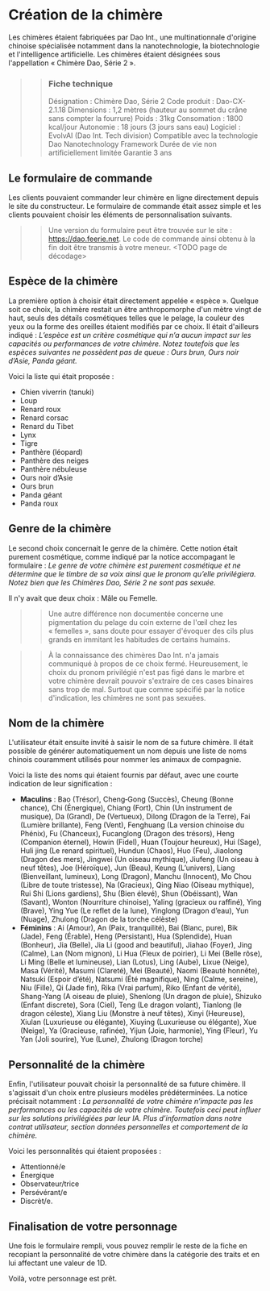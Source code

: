 # Création de la chimère

Les chimères étaient fabriquées par Dao Int., une multinationnale d'origine chinoise spécialisée notamment dans la nanotechnologie, la biotechnologie et l'intelligence artificielle. Les chimères étaient désignées sous l'appellation « Chimère Dao, Série 2 ».

>> ### Fiche technique 
>> 
>> Désignation : Chimère Dao, Série 2
>> Code produit : Dao-CX-2.1.18
>> Dimensions : 1,2 mètres (hauteur au sommet du crâne sans compter la fourrure)
>> Poids : 31kg
>> Consomation : 1800 kcal/jour
>> Autonomie : 18 jours (3 jours sans eau)
>> Logiciel : EvolvAI (Dao Int. Tech division)
>> Compatible avec la technologie Dao Nanotechnology Framework
>> Durée de vie non artificiellement limitée
>> Garantie 3 ans

## Le formulaire de commande

Les clients pouvaient commander leur chimère en ligne directement depuis le site du constructeur. Le formulaire de commande était assez simple et les clients pouvaient choisir les éléments de personnalisation suivants.

>> Une version du formulaire peut être trouvée sur le site : https://dao.feerie.net. Le code de commande ainsi obtenu à la fin doit être transmis à votre meneur. <TODO page de décodage>

## Espèce de la chimère

La première option à choisir était directement appelée « espèce ». Quelque soit ce choix, la chimère restait un être anthropomorphe d'un mètre vingt de haut, seuls des détails cosmétiques telles que le pelage, la couleur des yeux ou la forme des oreilles étaient modifiés par ce choix. Il était d'ailleurs indiqué : *L’espèce est un critère cosmétique qui n’a aucun impact sur les capacités ou performances de votre chimère. Notez toutefois que les espèces suivantes ne possèdent pas de queue : Ours brun, Ours noir d’Asie, Panda géant.*

Voici la liste qui était proposée :
* Chien viverrin (tanuki)
* Loup
* Renard roux
* Renard corsac
* Renard du Tibet
* Lynx
* Tigre
* Panthère (léopard)
* Panthère des neiges
* Panthère nébuleuse
* Ours noir d’Asie
* Ours brun
* Panda géant
* Panda roux

## Genre de la chimère

Le second choix concernait le genre de la chimère. Cette notion était purement cosmétique, comme indiqué par la notice accompagant le formulaire : *Le genre de votre chimère est purement cosmétique et ne détermine que le timbre de sa voix ainsi que le pronom qu’elle privilégiera. Notez bien que les Chimères Dao, Série 2 ne sont pas sexuée.*

Il n'y avait que deux choix : Mâle ou Femelle.

>> Une autre différence non documentée concerne une pigmentation du pelage du coin externe de l'œil chez les « femelles », sans doute pour essayer d'évoquer des cils plus grands en immitant les habitudes de certains humains.

>> À la connaissance des chimères Dao Int. n'a jamais communiqué à propos de ce choix fermé. Heureusement, le choix du pronom privilégié n'est pas figé dans le marbre et votre chimère devrait pouvoir s'extraire de ces cases binaires sans trop de mal. Surtout que comme spécifié par la notice d'indication, les chimères ne sont pas sexuées.

## Nom de la chimère

L'utilisateur était ensuite invité à saisir le nom de sa future chimère. Il était possible de générer automatiquement un nom depuis une liste de noms chinois couramment utilisés pour nommer les animaux de compagnie.

Voici la liste des noms qui étaient fournis par défaut, avec une courte indication de leur signification :
* **Maculins** : Bao (Trésor), Cheng‐Gong (Succès), Cheung (Bonne chance), Chi (Énergique), Chiang (Fort), Chin (Un instrument de musique), Da (Grand), De (Vertueux), Dilong (Dragon de la Terre), Fai (Lumière brillante), Feng (Vent), Fenghuang (La version chinoise du Phénix), Fu (Chanceux), Fucanglong (Dragon des trésors), Heng (Companion éternel), Howin (Fidel), Huan (Toujour heureux), Hui (Sage), Huli jing (Le renard spirituel), Hundun (Chaos), Huo (Feu), Jiaolong (Dragon des mers), Jingwei (Un oiseau mythique), Jiufeng (Un oiseau à neuf têtes), Joe (Héroïque), Jun (Beau), Keung (L’univers), Liang (Bienveillant, lumineux), Long (Dragon), Manchu (Innocent), Mo Chou (Libre de toute tristesse), Na (Gracieux), Qing Niao (Oiseau mythique), Rui Shi (Lions gardiens), Shu (Bien élevé), Shun (Obéissant), Wan (Savant), Wonton (Nourriture chinoise), Yaling (gracieux ou raffiné), Ying (Brave), Ying Yue (Le reflet de la lune), Yinglong (Dragon d’eau), Yun (Nuage), Zhulong (Dragon de la torche célèste)
* **Féminins** : Ai (Amour), An (Paix, tranquilité), Bai (Blanc, pure), Bik (Jade), Feng (Érable), Heng (Persistant), Hua (Splendide), Huan (Bonheur), Jia (Belle), Jia Li (good and beautiful), Jiahao (Foyer), Jing (Calme), Lan (Nom mignon), Li Hua (Fleux de poirier), Li Mei (Belle rôse), Li Ming (Belle et lumineuse), Lian (Lotus), Ling (Aube), Lixue (Neige), Masa (Vérité), Masumi (Clareté), Mei (Beauté), Naomi (Beauté honnête), Natsuki (Espoir d’été), Natsumi (Été magnifique), Ning (Calme, sereine), Niu (Fille), Qi (Jade fin), Rika (Vrai parfum), Riko (Enfant de vérité), Shang-Yang (A oiseau de pluie), Shenlong (Un dragon de pluie), Shizuko (Enfant discrete), Sora (Ciel), Teng (Le dragon volant), Tianlong (le dragon céleste), Xiang Liu (Monstre à neuf têtes), Xinyi (Heureuse), Xiulan (Luxurieuse ou élégante), Xiuying (Luxurieuse ou élégante), Xue (Neige), Ya (Gracieuse, rafinée), Yijun (Joie, harmonie), Ying (Fleur), Yu Yan (Joli sourire), Yue (Lune), Zhulong (Dragon torche)

## Personnalité de la chimère

Enfin, l'utilisateur pouvait choisir la personnalité de sa future chimère. Il s'agissait d'un choix entre plusieurs modèles prédéterminées. La notice précisait notamment : *La personnalité de votre chimère n’impacte pas les performances ou les capacités de votre chimère. Toutefois ceci peut influer sur les solutions privilégiées par leur IA. Plus d’information dans notre contrat utilisateur, section données personnelles et comportement de la chimère.*

Voici les personnalités qui étaient proposées :
* Attentionné/e
* Énergique
* Observateur/trice
* Persévérant/e
* Discrèt/e.

## Finalisation de votre personnage

Une fois le formulaire rempli, vous pouvez remplir le reste de la fiche en recopiant la personnalité de votre chimère dans la catégorie des traits et en lui affectant une valeur de 1D.

Voilà, votre personnage est prêt.
